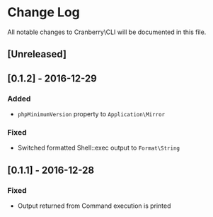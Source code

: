 # Change Log

All notable changes to Cranberry\CLI will be documented in this file.

## [Unreleased]

## [0.1.2] - 2016-12-29
### Added
- `phpMinimumVersion` property to `Application\Mirror`

### Fixed
- Switched formatted Shell::exec output to `Format\String`

## [0.1.1] - 2016-12-28
### Fixed
- Output returned from Command execution is printed
